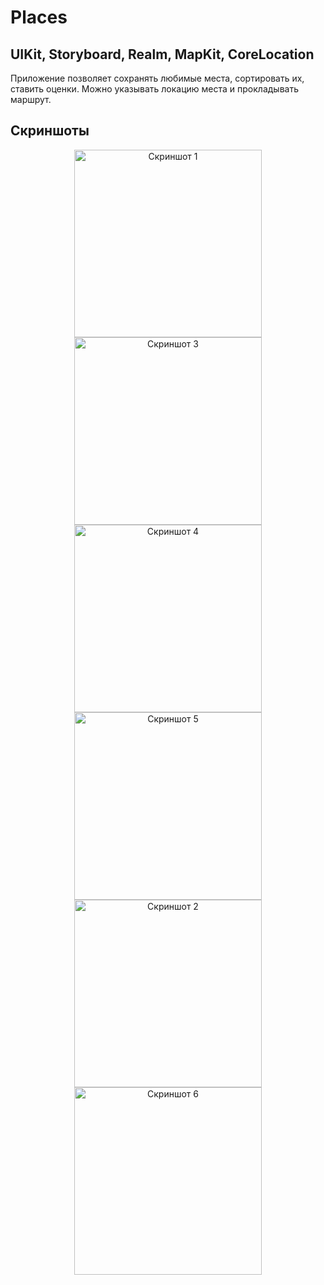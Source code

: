 
# Places
## UIKit, Storyboard, Realm, MapKit, CoreLocation
Приложение позволяет сохранять любимые места, сортировать их, ставить оценки. Можно указывать локацию места и прокладывать маршрут.

## Скриншоты

<p align="center">
  <img src="screenshots/1.png" width="300" alt="Скриншот 1">
  <img src="screenshots/3.png" width="300" alt="Скриншот 3">
  <img src="screenshots/4.png" width="300" alt="Скриншот 4">
  <img src="screenshots/5.png" width="300" alt="Скриншот 5">
  <img src="screenshots/2.png" width="300" alt="Скриншот 2">
  <img src="screenshots/6.png" width="300" alt="Скриншот 6">
</p>

